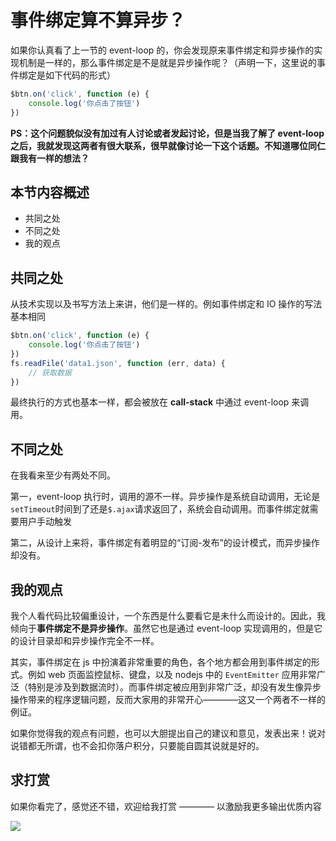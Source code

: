 # 事件绑定算不算异步？

如果你认真看了上一节的 event-loop 的，你会发现原来事件绑定和异步操作的实现机制是一样的，那么事件绑定是不是就是异步操作呢？（声明一下，这里说的事件绑定是如下代码的形式）

```javascript
$btn.on('click', function (e) {
    console.log('你点击了按钮')
})
```

**PS：这个问题貌似没有加过有人讨论或者发起讨论，但是当我了解了 event-loop 之后，我就发现这两者有很大联系，很早就像讨论一下这个话题。不知道哪位同仁跟我有一样的想法？**

## 本节内容概述

- 共同之处
- 不同之处
- 我的观点

## 共同之处

从技术实现以及书写方法上来讲，他们是一样的。例如事件绑定和 IO 操作的写法基本相同

```javascript
$btn.on('click', function (e) {
    console.log('你点击了按钮')
})
fs.readFile('data1.json', function (err, data) {
    // 获取数据
})
```

最终执行的方式也基本一样，都会被放在 **call-stack** 中通过 event-loop 来调用。

## 不同之处

在我看来至少有两处不同。

第一，event-loop 执行时，调用的源不一样。异步操作是系统自动调用，无论是`setTimeout`时间到了还是`$.ajax`请求返回了，系统会自动调用。而事件绑定就需要用户手动触发

第二，从设计上来将，事件绑定有着明显的“订阅-发布”的设计模式，而异步操作却没有。

## 我的观点

我个人看代码比较偏重设计，一个东西是什么要看它是未什么而设计的。因此，我倾向于**事件绑定不是异步操作**。虽然它也是通过 event-loop 实现调用的，但是它的设计目录却和异步操作完全不一样。

其实，事件绑定在 js 中扮演着非常重要的角色，各个地方都会用到事件绑定的形式。例如 web 页面监控鼠标、键盘，以及 nodejs 中的 `EventEmitter` 应用非常广泛（特别是涉及到数据流时）。而事件绑定被应用到非常广泛，却没有发生像异步操作带来的程序逻辑问题，反而大家用的非常开心————这又一个两者不一样的例证。

如果你觉得我的观点有问题，也可以大胆提出自己的建议和意见，发表出来！说对说错都无所谓，也不会扣你落户积分，只要能自圆其说就是好的。

## 求打赏

如果你看完了，感觉还不错，欢迎给我打赏 ———— 以激励我更多输出优质内容

![](http://images2015.cnblogs.com/blog/138012/201702/138012-20170228112237798-1507196643.png)

